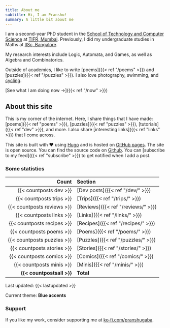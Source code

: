 ```yaml
---
title: About me
subtitle: Hi, I am Pranshu!
summary: A little bit about me
---
```



I am a second-year PhD student in the [School of Technology and Computer Science](https://www.tcs.tifr.res.in) at [TIFR, Mumbai](https://www.tifr.res.in/).
Previously, I did my undergraduate studies in Maths at [IISc, Bangalore](https://iisc.ac.in/).

My research interests include Logic, Automata, and Games, as well as Algebra and Combinatorics.

Outside of academics, I like to write [poems]({{< ref "/poems" >}}) and [puzzles]({{< ref "/puzzles" >}}). I also love photography, swimming, and [cycling](../tags/cycling).

[See what I am doing now &#8594;]({{< ref "/now" >}})


## About this site

This is my corner of the internet. Here, I share things that I have made: [poems]({{< ref "poems" >}}), [puzzles]({{< ref "puzzles" >}}), [tutorials]({{< ref "dev" >}}), and more. I also share [interesting links]({{< ref "links" >}}) that I come across.


This site is built with :heart: using [Hugo](https://gohugo.io) and is hosted on [GitHub pages](https://pages.github.com/).
The site is open source. You can find the source code on [Github](https://github.com/pranshugaba/hugo-website/).
You can [subscribe to my feed]({{< ref "subscribe" >}}) to get notified when I add a post. 

### Some statistics

|                      Count | Section                              |
| -------------------------: | :----------------------------------- |
|     {{< countposts dev >}} | [Dev posts]({{< ref "/dev/" >}})     |
|   {{< countposts trips >}} | [Trips]({{< ref "/trips/" >}})       |
| {{< countposts reviews >}} | [Reviews]({{< ref "/reviews/" >}})   |
|   {{< countposts links >}} | [Links]({{< ref "/links/" >}})       |
| {{< countposts recipes >}} | [Recipes]({{< ref "/recipes/" >}})       |
|   {{< countposts poems >}} | [Poems]({{< ref "/poems/" >}})       |
| {{< countposts puzzles >}} | [Puzzles]({{< ref "/puzzles/" >}})   |
| {{< countposts stories >}} | [Stories]({{< ref "/stories/" >}})   |
|  {{< countposts comics >}} | [Comics]({{< ref "/comics/" >}})     |
|   {{< countposts minis >}} | [Minis]({{< ref "/minis/" >}})       |
|  **{{< countpostsall >}}** | **Total**                            |

Last updated: {{< lastupdated >}}

Current theme: **Blue accents**

### Support

If you like my work, consider supporting me at [ko&#8209;fi.com/pranshugaba](https://ko-fi.com/pranshugaba).
